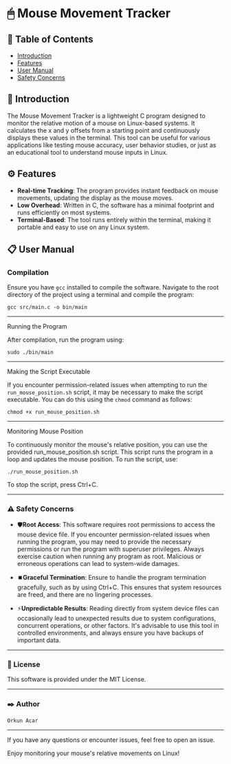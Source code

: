 # 🖱 Mouse Movement Tracker

## 📑 Table of Contents
- [Introduction](#-introduction)
- [Features](#-features)
- [User Manual](#-user-manual)
- [Safety Concerns](#-safety-concerns)

## 📌 Introduction
The Mouse Movement Tracker is a lightweight C program designed to monitor the relative motion of a mouse on Linux-based systems. It calculates the x and y offsets from a starting point and continuously displays these values in the terminal. This tool can be useful for various applications like testing mouse accuracy, user behavior studies, or just as an educational tool to understand mouse inputs in Linux.

## ⚙️ Features
- **Real-time Tracking**: The program provides instant feedback on mouse movements, updating the display as the mouse moves.
- **Low Overhead**: Written in C, the software has a minimal footprint and runs efficiently on most systems.
- **Terminal-Based**: The tool runs entirely within the terminal, making it portable and easy to use on any Linux system.

## 📋 User Manual
### Compilation
Ensure you have `gcc` installed to compile the software. Navigate to the root directory of the project using a terminal and compile the program:

    gcc src/main.c -o bin/main

---

Running the Program

After compilation, run the program using:

    sudo ./bin/main


---

Making the Script Executable

If you encounter permission-related issues when attempting to run the `run_mouse_position.sh` script, it may be necessary to make the script executable. You can do this using the `chmod` command as follows:

    chmod +x run_mouse_position.sh

---

Monitoring Mouse Position

To continuously monitor the mouse's relative position, you can use the provided run_mouse_position.sh script. This script runs the program in a loop and updates the mouse position. To run the script, use:

    ./run_mouse_position.sh

To stop the script, press Ctrl+C.


---

### ⚠️ Safety Concerns

- 🛡️**Root Access**: This software requires root permissions to access the mouse device file. If you encounter permission-related issues when running the program, you may need to provide the necessary permissions or run the program with superuser privileges. Always exercise caution when running any program as root. Malicious or erroneous operations can lead to system-wide damages.

- ⏹️**Graceful Termination**: Ensure to handle the program termination gracefully, such as by using Ctrl+C. This ensures that system resources are freed, and there are no lingering processes.

- ⚡**Unpredictable Results**: Reading directly from system device files can occasionally lead to unexpected results due to system configurations, concurrent operations, or other factors. It's advisable to use this tool in controlled environments, and always ensure you have backups of important data.

---

### 📝 License

This software is provided under the MIT License.

---
### ✒️ Author

    Orkun Acar

---
If you have any questions or encounter issues, feel free to open an issue.

Enjoy monitoring your mouse's relative movements on Linux!

